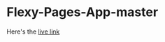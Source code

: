 # Flexy-Pages-App-master
Here's the [live link](https://nellymakks.github.io/Flexy-Pages-App-master/)
